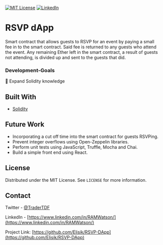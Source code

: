 



[![MIT License][license-shield]][license-url]
[![LinkedIn][linkedin-shield]][linkedin-url]

# RSVP dApp


Smart contract that allows guests to RSVP for an event by paying a small fee in to the smart contract. Said fee is returned to any guests who attend the event. Any remaining Ether left in the smart contract, a result of guests not attending, is divided up and sent to the guests that did.







### Development-Goals

🤖 Expand Solidity knowledge






## Built With

* [Solidity](https://docs.soliditylang.org/en/v0.8.6/)

## Future Work

- Incorporating a cut off time into the smart contract for guests RSVPing.
- Prevent integer overflows using Open-Zeppelin libraries.
- Perform unit tests using JavaScript, Truffle, Mocha and Chai.
- Build a simple front end using React.



  

<!-- LICENSE -->
## License

Distributed under the MIT License. See `LICENSE` for more information.



<!-- CONTACT -->
## Contact

Twitter - [@TraderTDF](https://twitter.com/TraderTDF)

LinkedIn - [https://www.linkedin.com/in/RAMWatson/](https://www.linkedin.com/in/RAMWatson/)

Project Link: [https://github.com/Elisik/RSVP-DApp](https://github.com/Elisik/RSVP-DApp)





<!-- MARKDOWN LINKS & IMAGES -->
<!-- https://www.markdownguide.org/basic-syntax/#reference-style-links -->
[license-shield]: https://img.shields.io/github/license/othneildrew/Best-README-Template.svg?style=for-the-badge
[license-url]: https://github.com/othneildrew/Best-README-Template/blob/master/LICENSE.txt
[linkedin-shield]: https://img.shields.io/badge/-LinkedIn-black.svg?style=for-the-badge&logo=linkedin&colorB=555
[linkedin-url]: https://www.linkedin.com/in/RAMWatson/


